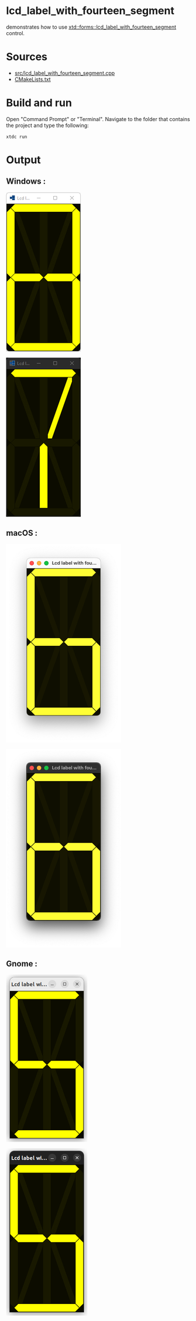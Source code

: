# lcd_label_with_fourteen_segment

demonstrates how to use [xtd::forms::lcd_label_with_fourteen_segment](https://codedocs.xyz/gammasoft71/xtd/classxtd_1_1forms_1_1fourteen__segment__display.html) control.

# Sources

* [src/lcd_label_with_fourteen_segment.cpp](src/lcd_label_with_fourteen_segment.cpp)
* [CMakeLists.txt](CMakeLists.txt)

# Build and run

Open "Command Prompt" or "Terminal". Navigate to the folder that contains the project and type the following:

```shell
xtdc run
```

# Output

## Windows :

![Screenshot](../../../../docs/pictures/examples/lcd_label_with_fourteen_segment_w.png)

![Screenshot](../../../../docs/pictures/examples/lcd_label_with_fourteen_segment_wd.png)

## macOS :

![Screenshot](../../../../docs/pictures/examples/lcd_label_with_fourteen_segment_m.png)

![Screenshot](../../../../docs/pictures/examples/lcd_label_with_fourteen_segment_md.png)

## Gnome :

![Screenshot](../../../../docs/pictures/examples/lcd_label_with_fourteen_segment_g.png)

![Screenshot](../../../../docs/pictures/examples/lcd_label_with_fourteen_segment_gd.png)
